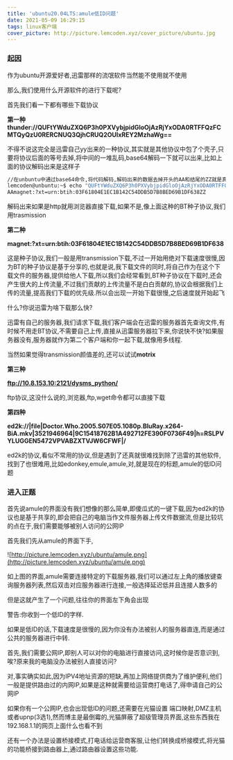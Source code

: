 ```yaml
---
title: 'ubuntu20.04LTS:amule低ID问题'
date: 2021-05-09 16:29:15
tags: linux客户端
cover_picture: http://picture.lemcoden.xyz/cover_picture/ubuntu.jpg
---
```

### 起因

作为ubuntu开源爱好者,迅雷那样的流氓软件当然能不使用就不使用

那么,我们使用什么开源软件的进行下载呢?

首先我们看一下都有哪些下载协议

**第一种thunder://QUFtYWduZXQ6P3h0PXVybjpidGloOjAzRjYxODA0RTFFQzFCMTQyQzU0RERCNUQ3QjhCRUQ2OUIxREY2MzhaWg==**

不得不说这完全是迅雷自己yy出来的一种协议,其实就是其他协议中包了个壳子,只要将协议后面的等号去掉,将中间的一堆乱码,base64解码一下就可以出来,比如上面的协议解码出来是这样子

```bash
//在unbuntu中通过base64命令,将代码解码,解码出来的数据去掉开头的AA和结尾的ZZ就是真正的下载url
lemcoden@unbuntu:~$ echo "QUFtYWduZXQ6P3h0PXVybjpidGloOjAzRjYxODA0RTFFQzFCMTQyQzU0RERCNUQ3QjhCRUQ2OUIxREY2MzhaWg==" | base64 -d 
AAmagnet:?xt=urn:btih:03F61804E1EC1B142C54DDB5D7B8BED69B1DF638ZZ
```

解码出来如果是http就用浏览器直接下载,如果不是,像上面这种的BT种子协议,我们用trasmission

**第二种**

**magnet:?xt=urn:btih:03F61804E1EC1B142C54DDB5D7B8BED69B1DF638**

这是种子协议,我们一般是用transmission下载,不过一开始用绝对下载速度很慢,因为BT的种子协议是基于分享的,也就是说,我下载文件的同时,将自己作为在这个下载文件的服务器,提供给他人下载,所以我们会经常看到,BT种子协议在下载时,还会产生很大的上传流量,不过我们贡献的上传流量不是白白贡献的,协议会根据我们上传的流量,提高我们下载的优先级.所以会出现一开始下载很慢,之后速度就开始起飞

什么?你说迅雷为啥下载那么快?

迅雷有自己的服务器,我们请求下载,我们客户端会在迅雷的服务器首先查询文件,有时候不用走BT协议,不需要自己上传,直接从迅雷服务器拉下来,你说快不快?如果服务器没有,服务器就作为第二个客户端和你一起下载,就像用多线程.

当然如果觉得transmission颜值差的,还可以试试**motrix**

**第三种**

**ftp://10.8.153.10:2121/dysms_python/**

ftp协议,这没什么说的,浏览器,ftp,wget命令都可以直接下载

**第四种**

**ed2k://|file|Doctor.Who.2005.S07E05.1080p.BluRay.x264-BiA.mkv|3521946964|9C15418762B1A492712FE390F0736F49|h=RSLPVYLUGGEN5472VPVABZXTVJW6CFWF|/**

ed2k的协议,看似不常用的协议,但是遇到了还真就很难找到除了迅雷的其他软件,找到了也很难用,比如edonkey,emule,amule,对,就是现在的标题,amule的低ID问题

### 进入正题

首先说amule的界面没有我们想像的那么简单,即傻瓜式的一键下载,因为ed2k的协议也是基于共享的,即会把自己的电脑当作文件服务器上传文件数据流,但是比较坑的点在于,我们需要能够被别人访问的公网IP

首先我们先从amule的界面下手,

![http://picture.lemcoden.xyz/ubuntu/amule.png](http://picture.lemcoden.xyz/ubuntu/amule.png)

如上图的界面,amule需要连接特定的下载服务器,我们可以通过左上角的播放键查询服务器列表,然后双击对应服务器进行连接,一般选择延迟低并且连接人数多的

但是这就产生了一个问题,往往你的界面左下角会出现

警告:你收到一个低ID的字样.

如果是低ID的话,下载速度是很慢的,因为你没有办法被别人的服务器直连,而是通过公共的服务器进行中转.

首先,我们需要公网IP,即别人可以对你的电脑进行直接访问,这时候你是否意识到,唉?原来我的电脑没办法被别人直接访问?

对,事实确实如此,因为IPV4地址资源的短缺,再加上网络提供商为了维护便利,他们一般是提供路由过的内网IP,如果是这种就需要给运营商打电话了,得申请自己的公网IP

如果你有一个公网IP,也会出现低ID的问题,还需要在光猫设置 端口映射,DMZ主机或者upnp(3选1),然而博主是最倒霉的,光猫屏蔽了超级管理员界面,这些东西我在 192.168.1.1的网页上面什么也看不到

还有一个办法是设置桥接模式,打电话给运营商客服,让他们转换成桥接模式,将光猫的功能桥接到路由器上,通过路由器设置这些功能.